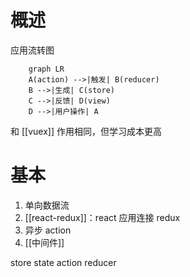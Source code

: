 # 概述
应用流转图
```mermaid
	graph LR
	A(action) -->|触发| B(reducer)
	B -->|生成| C(store)
	C -->|反馈| D(view)
	D -->|用户操作| A
```
和 [[vuex]] 作用相同，但学习成本更高
# 基本
1. 单向数据流
2. [[react-redux]]：react 应用连接 redux
3. 异步 action
4. [[中间件]] 

store
state
action
reducer